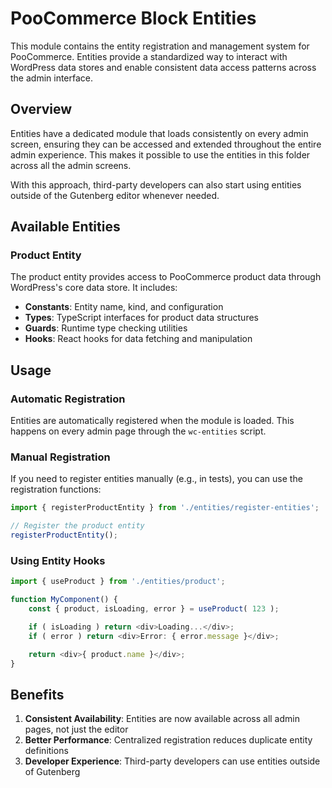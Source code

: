 # PooCommerce Block Entities

This module contains the entity registration and management system for PooCommerce. Entities provide a standardized way to interact with WordPress data stores and enable consistent data access patterns across the admin interface.

## Overview

Entities have a dedicated module that loads consistently on every admin screen, ensuring they can be accessed and extended throughout the entire admin experience. This makes it possible to use the entities in this folder across all the admin screens.

With this approach, third-party developers can also start using entities outside of the Gutenberg editor whenever needed.

## Available Entities

### Product Entity

The product entity provides access to PooCommerce product data through WordPress's core data store. It includes:

-   **Constants**: Entity name, kind, and configuration
-   **Types**: TypeScript interfaces for product data structures
-   **Guards**: Runtime type checking utilities
-   **Hooks**: React hooks for data fetching and manipulation

## Usage

### Automatic Registration

Entities are automatically registered when the module is loaded. This happens on every admin page through the `wc-entities` script.

### Manual Registration

If you need to register entities manually (e.g., in tests), you can use the registration functions:

```typescript
import { registerProductEntity } from './entities/register-entities';

// Register the product entity
registerProductEntity();
```

### Using Entity Hooks

```typescript
import { useProduct } from './entities/product';

function MyComponent() {
	const { product, isLoading, error } = useProduct( 123 );

	if ( isLoading ) return <div>Loading...</div>;
	if ( error ) return <div>Error: { error.message }</div>;

	return <div>{ product.name }</div>;
}
```

## Benefits

1. **Consistent Availability**: Entities are now available across all admin pages, not just the editor
2. **Better Performance**: Centralized registration reduces duplicate entity definitions
3. **Developer Experience**: Third-party developers can use entities outside of Gutenberg
